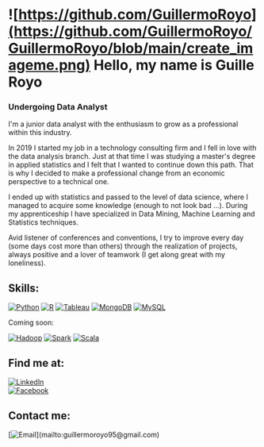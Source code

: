 # ![https://github.com/GuillermoRoyo](https://github.com/GuillermoRoyo/GuillermoRoyo/blob/main/create_imageme.png) Hello, my name is Guille Royo
### Undergoing Data Analyst





I'm a junior data analyst with the enthusiasm to grow as a professional within this industry.

In 2019 I started my job in a technology consulting firm and I fell in love with the data analysis branch. Just at that time I was studying a master's degree in applied statistics and I felt that I wanted to continue down this path. That is why I decided to make a professional change from an economic perspective to a technical one.

I ended up with statistics and passed to the level of data science, where I managed to acquire some knowledge (enough to not look bad ...). During my apprenticeship I have specialized in Data Mining, Machine Learning and Statistics techniques.

Avid listener of conferences and conventions, I try to improve every day (some days cost more than others) through the realization of projects, always positive and a lover of teamwork (I get along great with my loneliness).

## Skills:
[![Python](https://img.shields.io/badge/Python-yellow?style=for-the-badge&logo=python&logoColor=yellow&labelColor=black)]()
[![R](https://img.shields.io/badge/R-blue?style=for-the-badge&logo=R&logoColor=blue&labelColor=black)]()
[![Tableau](https://img.shields.io/badge/Tableau-Tableau?style=for-the-badge&logo=Tableau&logoColor=white&labelColor=101010)]()
[![MongoDB](https://img.shields.io/badge/MongoDB-47A248?style=for-the-badge&logo=mongodb&logoColor=white&labelColor=101010)]()
[![MySQL](https://img.shields.io/badge/MySQL-4479A1?style=for-the-badge&logo=mysql&logoColor=white&labelColor=101010)]()

Coming soon:

[![Hadoop](https://img.shields.io/badge/Hadoop-yellow?style=for-the-badge&logo=Hadoop&logoColor=white&labelColor=101010)]()
[![Spark](https://img.shields.io/badge/Spark-yellow?style=for-the-badge&logo=Spark&logoColor=white&labelColor=101010)]()
[![Scala](https://img.shields.io/badge/Scala-Scala?style=for-the-badge&logo=Scala&logoColor=white&labelColor=101010)]()

## Find me at:
[![LinkedIn](https://img.shields.io/badge/LinkedIn-Guillermo_Royo-0077B5?style=for-the-badge&logo=linkedin&logoColor=white&labelColor=101010)](https://www.linkedin.com/in/guillermo-royo-serrano/)
</br>
[![Facebook](https://img.shields.io/badge/Facebook-@guille_royo-1877F2?style=for-the-badge&logo=facebook&logoColor=white&labelColor=101010)](https://www.facebook.com/guille.royo.9)
</br>

## Contact me:
[![Email](https://img.shields.io/badge/guillermoroyo95@gmail.com-my_personal_email_(quick_response)-D14836?style=for-the-badge&logo=gmail&logoColor=white&labelColor=101010)](mailto:guillermoroyo95@gmail.com)
